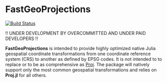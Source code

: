 # FastGeoProjections

[![Build Status](https://github.com/alex-s-gardner/FastGeoProjections.jl/actions/workflows/CI.yml/badge.svg?branch=main)](https://github.com/alex-s-gardner/FastGeoProjections.jl/actions/workflows/CI.yml?query=branch%3Amain)

!! UNDER DEVELOPMENT BY OVERCOMMITTED AND UNDER PAID DEVELOPERS !!

**FastGeoProjections** is intended to provide highly optimized native Julia geospatial coordinate transformations from one coordinate reference system (CRS) to another as defined by EPSG codes. It is not intended to to replace or to be as comprehensive as [Proj](https://github.com/JuliaGeo/Proj.jl). The package will natively support only the most common geospatial transformations and relies on **Proj.jl** for all others.